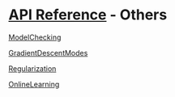 # [API Reference](../API.md) - Others

[ModelChecking](Others/ModelChecking.md)

[GradientDescentModes](Others/GradientDescentModes.md)

[Regularization](Others/Regularization.md)

[OnlineLearning](Others/OnlineLearning.md)
